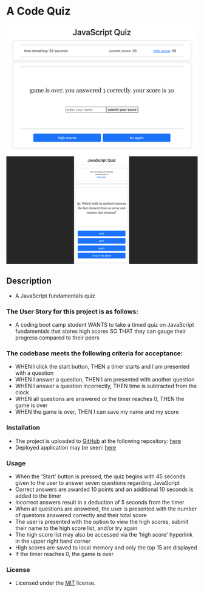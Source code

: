 # A Code Quiz
![alt text](assets/images/screenshot.png)
![alt text](assets/images/screenshotMob.png)


## Description
- A JavaScript fundamentals quiz

### The User Story for this project is as follows:
- A coding boot camp student WANTS to take a timed quiz on JavaScript fundamentals that stores high scores SO THAT they can gauge their progress compared to their peers

### The codebase meets the following criteria for acceptance:
- WHEN I click the start button, THEN a timer starts and I am presented with a question
- WHEN I answer a question, THEN I am presented with another question
- WHEN I answer a question incorrectly, THEN time is subtracted from the clock
- WHEN all questions are answered or the timer reaches 0, THEN the game is over
- WHEN the game is over, THEN I can save my name and my score

### Installation
- The project is uploaded to [GitHub](https://github.com/) at the following repository: [here](https://github.com/sourslaw/04_Code_Quiz)
- Deployed application may be seen: [here](https://sourslaw.github.io/04_Code_Quiz/)

### Usage
- When the 'Start' button is pressed, the quiz begins with 45 seconds given to the user to answer seven questions regarding JavaScript
- Correct answers are awarded 10 points and an additional 10 seconds is added to the timer
- Incorrect answers result in a deduction of 5 seconds from the timer
- When all questions are answered, the user is presented with the number of questons answered correctly and their total score
- The user is presented with the option to view the high scores, submit their name to the high score list, and/or try again
- The high score list may also be accessed via the 'high score' hyperlink in the upper right hand corner
- High scores are saved to local memory and only the top 15 are displayed
- If the timer reaches 0, the game is over

### License
- Licensed under the [MIT](https://opensource.org/licenses/mit-license.php) license.